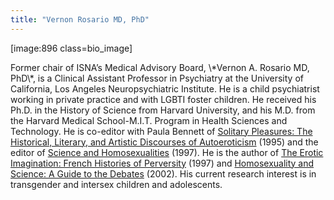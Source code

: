 ```yaml
---
title: "Vernon Rosario MD, PhD"
---
```


<p>[image:896 class=bio_image]  </p>

<p>Former chair of <span class="caps">ISNA</span>&#8217;s Medical Advisory Board, \*Vernon A. Rosario MD, PhD\*, is a Clinical Assistant Professor in Psychiatry at the University of California, Los Angeles Neuropsychiatric Institute. He is a child psychiatrist working in private practice and with <span class="caps">LGBTI</span> foster children. He received his Ph.D. in the History of Science from Harvard University, and his M.D. from the Harvard Medical School-M.I.T. Program in Health Sciences and Technology. He is co-editor with Paula Bennett of <a href="http://www.amazon.com/exec/obidos/ISBN%3D0415911745/intersexsocietyo/">Solitary Pleasures: The Historical, Literary, and Artistic Discourses of Autoeroticism</a> (1995) and the editor of <a href="http://www.amazon.com/exec/obidos/ISBN%3D0415915015/intersexsocietyo/">Science and Homosexualities</a> (1997). He is the author of <a href="http://www.amazon.com/exec/obidos/ISBN%3D0195104838/intersexsocietyo/">The Erotic Imagination: French Histories of Perversity</a> (1997) and <a href="http://www.amazon.com/exec/obidos/ASIN/1576072819/intersexsocietyo/">Homosexuality and Science: A Guide to the Debates</a> (2002). His current research interest is in transgender and intersex children and adolescents.</p>